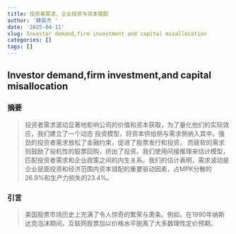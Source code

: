 ```yaml
---
title: 投资者需求，企业投资与资本错配
author: '薛英杰 '
date: '2025-04-11'
slug: Investor demand,firm investment and capital misallocation
categories: []
tags: []
---
```


## Investor demand,firm investment,and capital misallocation

### 摘要

> 投资者需求波动显著地影响公司的价值和资本获取，为了量化他们的实际效应，我们建立了一个动态
投资模型，将资本供给侧与需求侧纳入其中。强劲的投资者需求放松了金融约束，促进了股票发行和投资，
而疲软的需求则鼓励了投机性的股票回购，挤出了投资。我们使用间接推理来估计模型，匹配投资者需求和企业政策之间的内生关系。我们的估计表明，需求波动是企业层面投资和经济范围内资本错配的重要驱动因素，占MPK分散的26.9%和生产力损失的23.4%。

### 引言

> 美国股票市场历史上充满了令人惊奇的繁荣与萧条。例如，在1990年纳斯达克泡沫期间，互联网股票加以价格水平脱离了大多数理性定价预期。


